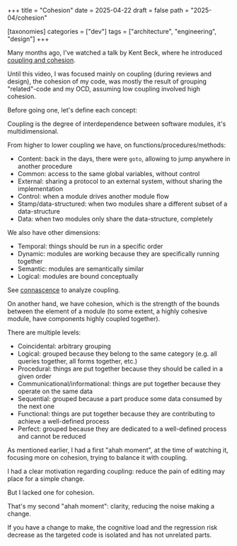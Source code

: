 +++
title = "Cohesion"
date = 2025-04-22
draft = false
path = "2025-04/cohesion"

[taxonomies]
categories = ["dev"]
tags = ["architecture", "engineering", "design"]
+++

Many months ago, I've watched a talk by Kent Beck, where he introduced
[coupling and cohesion](https://www.youtube.com/watch?v=yBEcq23OgB4).

Until this video, I was focused mainly on coupling (during reviews and design),
the cohesion of my code, was mostly the result of grouping "related"-code and
my OCD, assuming low coupling involved high cohesion.

Before going one, let's define each concept:

Coupling is the degree of interdependence between software modules, it's
multidimensional.

From higher to lower coupling we have, on functions/procedures/methods:

* Content: back in the days, there were `goto`, allowing to jump anywhere in another procedure
* Common: access to the same global variables, without control
* External: sharing a protocol to an external system, without sharing the implementation
* Control: when a module drives another module flow
* Stamp/data-structured: when two modules share a different subset of a data-structure
* Data: when two modules only share the data-structure, completely

We also have other dimensions:

* Temporal: things should be run in a specific order
* Dynamic: modules are working because they are specifically running together
* Semantic: modules are semantically similar
* Logical: modules are bound conceptually

See [connascence](https://en.wikipedia.org/wiki/Connascence) to analyze coupling.

On another hand, we have cohesion, which is the strength of the bounds between
the element of a module (to some extent, a highly cohesive module, have
components highly coupled together).

There are multiple levels:

* Coincidental: arbitrary grouping
* Logical: grouped because they belong to the same category (e.g. all queries together, all forms together, etc.)
* Procedural: things are put together because they should be called in a given order
* Communicational/informational: things are put together because they operate on the same data
* Sequential: grouped because a part produce some data consumed by the next one
* Functional: things are put together because they are contributing to achieve a well-defined process
* Perfect: grouped because they are dedicated to a well-defined process and cannot be reduced

As mentioned earlier, I had a first "ahah moment", at the time of watching it,
focusing more on cohesion, trying to balance it with coupling.

I had a clear motivation regarding coupling: reduce the pain of editing may
place for a simple change.

But I lacked one for cohesion.

That's my second "ahah moment": clarity, reducing the noise making a change.

If you have a change to make, the cognitive load and the regression risk
decrease as the targeted code is isolated and has not unrelated parts.
